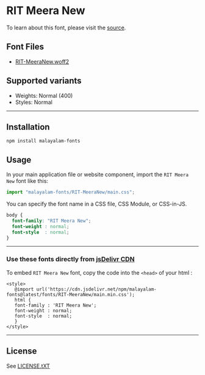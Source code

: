 # RIT Meera New

To learn about this font, please visit the [source](https://gitlab.com/rit-fonts/MeeraNew).

## Font Files

* [RIT-MeeraNew.woff2](RIT-MeeraNew.woff2)

## Supported variants

* Weights: Normal (400)
* Styles: Normal

---

## Installation

```shell
npm install malayalam-fonts
```
## Usage

In your main application file or website component, import the `RIT Meera New` font like this:

```javascript
import "malayalam-fonts/RIT-MeeraNew/main.css";
```
You can specify the font name in a CSS file, CSS Module, or CSS-in-JS.

```css
body {
  font-family: "RIT Meera New";
  font-weight : normal;
  font-style  : normal;
}
```
---

### Use these fonts directly from [jsDelivr CDN](https://www.jsdelivr.com/package/npm/malayalam-fonts)

To embed `RIT Meera New` font, copy the code into the `<head>` of your html :

````
<style>
   @import url('https://cdn.jsdelivr.net/npm/malayalam-fonts@latest/fonts/RIT-MeeraNew/main.min.css');
   html {
   font-family : 'RIT Meera New';
   font-weight : normal;
   font-style  : normal;
   }
</style>
````
---
## License

See [LICENSE.tXT](LICENSE.txt)